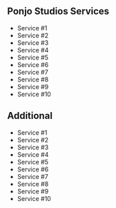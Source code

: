 ## Ponjo Studios Services

- Service #1
- Service #2
- Service #3
- Service #4
- Service #5
- Service #6
- Service #7
- Service #8
- Service #9
- Service #10

## Additional

- Service #1
- Service #2
- Service #3
- Service #4
- Service #5
- Service #6
- Service #7
- Service #8
- Service #9
- Service #10